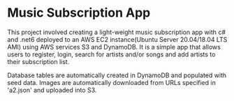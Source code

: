 # Music Subscription App

This project involved creating a light-weight music subscription app with c# and .net6 deployed to an AWS EC2 instance(Ubuntu Server 20.04/18.04 LTS AMI) using AWS services S3 and DynamoDB. It is a simple app that allows users to register, login, search for artists and/or songs and add artists to their subscription list.   

Database tables are automatically created in DynamoDB and populated with seed data. Images are automatically downloaded from URLs specified in 'a2.json' and uploaded into S3.
